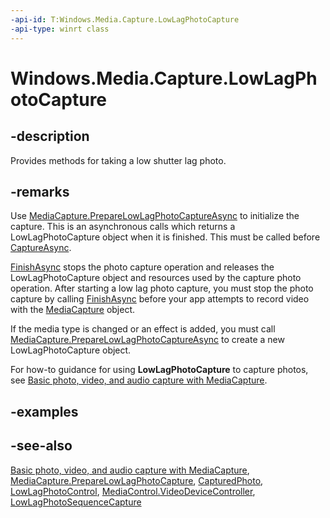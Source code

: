 ```yaml
---
-api-id: T:Windows.Media.Capture.LowLagPhotoCapture
-api-type: winrt class
---
```


<!-- Class syntax.
public class LowLagPhotoCapture : Windows.Media.Capture.ILowLagPhotoCapture
-->

# Windows.Media.Capture.LowLagPhotoCapture

## -description
Provides methods for taking a low shutter lag photo.

## -remarks
Use [MediaCapture.PrepareLowLagPhotoCaptureAsync](mediacapture_preparelowlagphotocaptureasync_1426375994.md) to initialize the capture. This is an asynchronous calls which returns a LowLagPhotoCapture object when it is finished. This must be called before [CaptureAsync](lowlagphotocapture_captureasync_2078018041.md).

[FinishAsync](lowlagphotosequencecapture_finishasync_1182664592.md) stops the photo capture operation and releases the LowLagPhotoCapture object and resources used by the capture photo operation. After starting a low lag photo capture, you must stop the photo capture by calling [FinishAsync](lowlagmediarecording_finishasync_1182664592.md) before your app attempts to record video with the [MediaCapture](mediacapture.md) object.

If the media type is changed or an effect is added, you must call [MediaCapture.PrepareLowLagPhotoCaptureAsync](mediacapture_preparelowlagphotocaptureasync_1426375994.md) to create a new LowLagPhotoCapture object.

For how-to guidance for using **LowLagPhotoCapture** to capture photos, see [Basic photo, video, and audio capture with MediaCapture](https://msdn.microsoft.com/windows/uwp/audio-video-camera/basic-photo-video-and-audio-capture-with-mediacapture).



## -examples

## -see-also
[Basic photo, video, and audio capture with MediaCapture](https://msdn.microsoft.com/windows/uwp/audio-video-camera/basic-photo-video-and-audio-capture-with-mediacapture), [MediaCapture.PrepareLowLagPhotoCapture](mediacapture_preparelowlagphotocaptureasync_1426375994.md), [CapturedPhoto](capturedphoto.md), [LowLagPhotoControl](../windows.media.devices/lowlagphotocontrol.md), [MediaControl.VideoDeviceController](mediacapture_videodevicecontroller.md), [LowLagPhotoSequenceCapture](lowlagphotosequencecapture.md)
